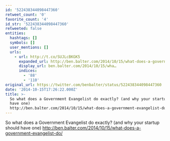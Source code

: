 ```yaml
---
id: '522438344098447360'
retweet_count: '0'
favorite_count: '4'
id_str: '522438344098447360'
retweeted: false
entities:
  hashtags: []
  symbols: []
  user_mentions: []
  urls:
    - url: http://t.co/SUJLcBKGK5
      expanded_url: http://ben.balter.com/2014/10/15/what-does-a-government-evangelist-do/
      display_url: ben.balter.com/2014/10/15/wha…
      indices:
        - '88'
        - '110'
original_url: https://twitter.com/benbalter/status/522438344098447360
date: '2014-10-15T17:26:22.000Z'
title: >-
  So what does a Government Evangelist do exactly? (and why your startup should
  have one)
  http://ben.balter.com/2014/10/15/what-does-a-government-evangelist-do/
---
```


So what does a Government Evangelist do exactly? (and why your startup should have one) http://ben.balter.com/2014/10/15/what-does-a-government-evangelist-do/